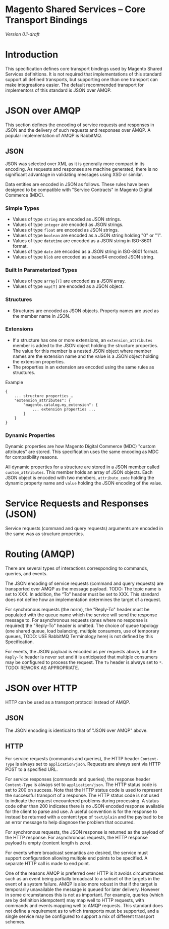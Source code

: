Magento Shared Services – Core Transport Bindings
=================================================
*Version 0.1-draft*

# Introduction

This specification defines core transport bindings used by Magento Shared Services definitions. It is not required that implementations of this standard support all defined transports, but supporting one than one transport can make integreations easier. The default recommended transport for implementors of this standard is JSON over AMQP.

# JSON over AMQP

This section defines the encoding of service requests and responses in JSON and the delivery of such requests and responses over AMQP. A popular implementation of AMQP is RabbitMQ.

## JSON

JSON was selected over XML as it is generally more compact in its encoding. As requests and responses are machine generated, there is no significant advantage in validating messages using XSD or similar.

Data entities are encoded in JSON as follows. These rules have been designed to be compatible with "Service Contracts" in Magento Digital Commerce (MDC).

### Simple Types

- Values of type `string` are encoded as JSON strings.
- Values of type `integer` are encoded as JSON strings.
- Values of type `float` are encoded as JSON strings.
- Values of type `boolean` are encoded as a JSON string holding "0" or "1".
- Values of type `datetime` are encoded as a JSON string in ISO-8601 format.
- Values of type `date` are encoded as a JSON string in ISO-8601 format.
- Values of type `blob` are encoded as a base64 encoded JSON string.

### Built In Parameterized Types

- Values of type `array[T]` are encoded as a JSON array.
- Values of type `map[T]` are encoded as a JSON object.

### Structures

- Structures are encoded as JSON objects. Property names are used as the member name in JSON.

### Extensions

- If a structure has one or more extensions, an `extension_attributes` member is added to the JSON object holding the structure properties. The value for this member is a nested JSON object where member names are the extension name and the value is a JSON object holding the extension properties.
- The properties in an extension are encoded using the same rules as structures.

Example

```
{
    ... structure properties …
    "extension_attributes": {
        "magento.catalog.my_extension": {
            ... extension properties ...
        }
    }
}
```

### Dynamic Properties

Dynamic properties are how Magento Digital Commerce (MDC) "custom attributes" are stored. This specification uses the same encoding as MDC for compatibility reasons.

All dynamic properties for a structure are stored in a JSON member called `custom_attributes`. This member holds an array of JSON objects. Each JSON object is encoded with two members, `attribute_code` holding the dynamic property name and `value` holding the JSON encoding of the value.

# Service Requests and Responses (JSON)

Service requests (command and query requests) arguments are encoded in the same was as structure properties.

# Routing (AMQP)

There are several types of interactions corresponding to commands, queries, and events.

The JSON encoding of service requests (command and query requests) are transported over AMQP as the message payload. TODO: The topic name is set to XXX. In addition, the “To” header must be set to XXX. This standard does not define how an implementation determines the target of a request.

For synchronous requests (the norm), the "Reply-To" header must be populated with the queue name which the service will send the response message to. For asynchronous requests (ones where no response is required) the "Reply-To" header is omitted. The choice of queue topology (one shared queue, load balancing, multiple consumers, use of temporary queues, TODO: USE RabbitMQ Terminology here) is not defined by this Specification.

For events, the JSON payload is encoded as per requests above, but the `Reply-To` header is never set and it is anticipated that multiple consumers may be configured to process the request. The `To` header is always set to `*`. TODO: REWORK AS APPROPRIATE.

# JSON over HTTP

HTTP can be used as a transport protocol instead of AMQP. 

## JSON

The JSON encoding is identical to that of "JSON over AMQP" above.

## HTTP

For service requests (commands and queries), the HTTP header `Content-Type` is always set to `application/json`. Requests are always sent via HTTP POST to a specified URL.

For service responses (commands and queries), the response header `Content-Type` is always set to `application/json`. The HTTP status code is set to 200 on success. Note that the HTTP status code is used to represent the successful transport of a response. The HTTP status code is not used to indicate the request encountered problems during processing. A status code other than 200 indicates there is no JSON encoded response available for the client to parse and use. A useful convention is for the response to instead be returned with a content type of `text/plain` and the payload to be an error message to help diagnose the problem that occurred. 

For synchronous requests, the JSON response is returned as the payload of the HTTP response. For asynchronous requests, the HTTP response payload is empty (content length is zero).

For events where broadcast semantics are desired, the service must support configuration allowing multiple end points to be specified. A separate HTTP call is made to end point.

One of the reasons AMQP is preferred over HTTP is it avoids circumstances such as an event being partially broadcast to a subset of the targets in the event of a system failure. AMQP is also more robust in that if the target is temporarily unavailable the message is queued for later delivery. However in some circumstances this is not as important. For example, queries (which are by definition idempotent) may map well to HTTP requests, with commands and events mapping well to AMQP requests. This standard does not define a requirement as to which transports must be supported, and a single service may be configured to support a mix of different transport schemes.

